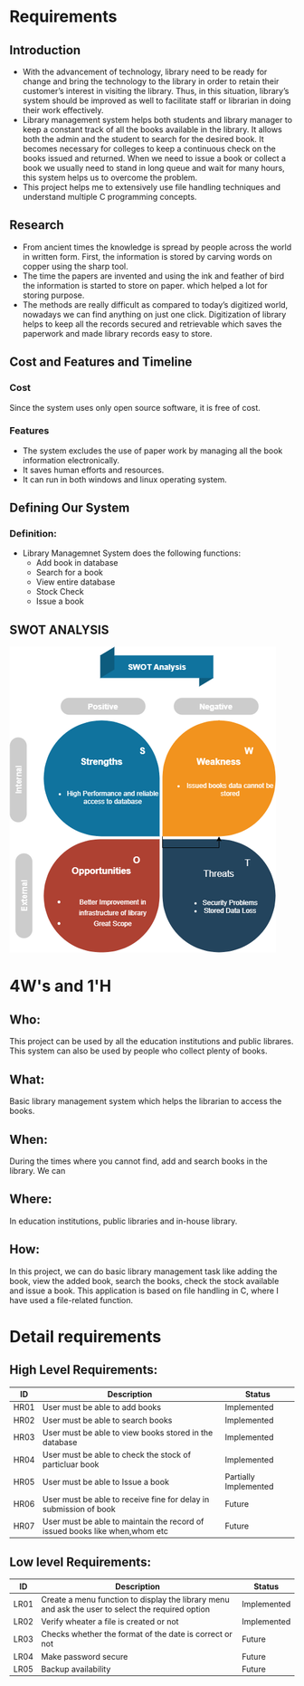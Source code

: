 # Requirements

## Introduction

* With the advancement of technology, library need to be ready for change and bring the technology to the library in order to retain their customer’s interest in visiting the library. Thus, in this situation, library’s system should be improved as well to facilitate staff or librarian in doing their work effectively.
* Library management system helps both students and library manager to keep a constant track of all the books available in the library. It allows both the admin and the student to search for the desired book. It becomes necessary for colleges to keep a continuous check on the books issued and returned. When we need to issue a book or collect a book we usually need to stand in long queue and wait for many hours, this system helps us to overcome the problem.
* This project helps me to extensively use file handling techniques and understand multiple C programming concepts.

## Research

* From ancient times the knowledge is spread by people
across the world in written form. First, the information is stored by carving words on copper using the sharp tool.
* The time the papers are invented and using the ink and feather of bird the information is started to store on paper.
which helped a lot for storing purpose.
* The methods are really difficult as compared to today’s digitized world, nowadays we can find anything on just one click. Digitization of library helps to keep all the records secured and retrievable which saves the paperwork and made library records easy to store. 

## Cost and Features and Timeline

### Cost

Since the system uses only open source software, it is free of cost.

### Features

* The system excludes the use of paper work by managing all the book information electronically.
* It saves human efforts and resources.
* It can run in both windows and linux operating system.

## Defining Our System

### Definition:
* Library Managemnet System does the following functions:
    + Add book in database
    + Search for a book
    + View entire database
    + Stock Check
    + Issue a book

## SWOT ANALYSIS
![SWOT ANALYSIS](https://github.com/venkatbajaj/StepIn_Library_management_system/blob/main/1_Requirements/SWOT.png)

# 4W&#39;s and 1&#39;H

## Who:

This project can be used by all the education institutions and public librares. This system can also be used by people who collect plenty of books.

## What:

Basic library management system which helps the librarian to access the books.

## When:

During the times where you cannot find, add and search books in the library. We can 

## Where:

In education institutions, public libraries and in-house library.

## How:

In this project, we can do basic library management task like adding the book, view the added book, search the books, check the stock available and issue a book. This application is based on file handling in C, where I have used a file-related function.

# Detail requirements
## High Level Requirements:

| ID | Description | Status |
| --- | --- | --- |
| HR01 | User must be able to add books | Implemented |
| HR02 | User must be able to search books | Implemented |
| HR03 | User must be able to view books stored in the database | Implemented |
| HR04 | User must be able to check the stock of particluar book| Implemented |
| HR05 | User must be able to Issue a book| Partially Implemented |
| HR06 | User must be able to receive fine for delay in submission of book| Future |
| HR07 | User must be able to maintain the record of issued books like when,whom etc| Future |

##  Low level Requirements:

| ID | Description | Status |
| --- | --- | --- |
| LR01 | Create a menu function to display the library menu and ask the user to select the required option|Implemented |
| LR02 | Verify wheater a file is created or not| Implemented |
| LR03 | Checks whether the format of the date is correct or not | Future|
| LR04 | Make password secure | Future |
| LR05 | Backup availability | Future |

